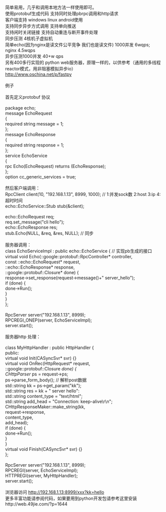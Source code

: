 简单易用，几乎和调用本地方法一样使用即可。
<br/>使用protobuf生成代码 支持同时处理pbrpc调用和http请求
<br/>客户端支持 windows linux android使用
<br/>支持同步异步方式调用 支持单向推送 
<br/>支持闲时关闭链接 支持自动重连与断开事件处理
<br/>同步压测 4核机子虚拟机
<br/>简单echo(因为nginx是读文件公平竞争 我们也是读文件) 1000并发 6wqps; nginx 4.5wqps
<br/>异步压测1000并发 40+w qps
<br/>另有400多行实现的 python web服务器，原理一样的，以供参考（通用的多线程reactor模式，用非阻塞模拟异步io）
<br/>http://www.oschina.net/p/fastpy
<br/>
<br/>例子
<br/>
<br/>首先定义protobuf 协议
<br/>
<br/>package echo;
<br/>message EchoRequest
<br/>{
<br/>required string message = 1;
<br/>};
<br/>message EchoResponse
<br/>{
<br/>required string response = 1;
<br/>};
<br/>service EchoService
<br/>{
<br/>rpc Echo(EchoRequest) returns (EchoResponse);
<br/>};
<br/>option cc_generic_services = true;
<br/>
<br/>然后客户端调用：
<br/>RpcClient client(10, "192.168.1.13", 8999, 1000); // 1:并发sock数 2:host 3:ip 4:超时时间
<br/>echo::EchoService::Stub stub(&client);
<br/>
<br/>echo::EchoRequest req;
<br/>req.set_message("cli hello");
<br/>echo::EchoResponse res;
<br/>stub.Echo(NULL, &req, &res, NULL); // 同步
<br/>
<br/>服务器调用：
<br/>class EchoServiceImpl : public echo::EchoService { // 实现pb生成的接口
<br/>    virtual void Echo(::google::protobuf::RpcController* controller,
<br/>                      const ::echo::EchoRequest* request,
<br/>                      ::echo::EchoResponse* response,
<br/>                      ::google::protobuf::Closure* done) {
<br/>        response->set_response(request->message()+" server_hello");
<br/>        if (done) {
<br/>            done->Run();
<br/>        }
<br/>    }
<br/>};
<br/>
<br/>RpcServer server("192.168.1.13", 8999);
<br/>RPCREGI_ONEP(server, EchoServiceImpl);
<br/>server.start();
<br/>
<br/>服务器http 处理：
<br/>
<br/>class MyHttpHandler : public HttpHandler {
<br/>public:
<br/>    virtual void Init(CASyncSvr* svr) {}
<br/>    virtual void OnRec(HttpRequest* request,
<br/>                       ::google::protobuf::Closure *done) {
<br/>        CHttpParser* ps = request->ps;
<br/>        ps->parse_form_body(); // 解析post数据
<br/>        std::string kk = ps->get_param("kk");
<br/>        std::string res = kk + " server hello":
<br/>        std::string content_type = "text/html";
<br/>        std::string add_head = "Connection: keep-alive\r\n";
<br/>        CHttpResponseMaker::make_string(kk,
<br/>                                        request->response,
<br/>                                        content_type,
<br/>                                        add_head);
<br/>        if (done) {
<br/>            done->Run();
<br/>        }
<br/>    }
<br/>    virtual void Finish(CASyncSvr* svr) {}
<br/>};
<br/>
<br/>RpcServer server("192.168.1.13", 8999);
<br/>RPCREGI(server, EchoServiceImpl);
<br/>HTTPREGI(server, MyHttpHandler);
<br/>server.start();
<br/>
<br/>浏览器访问 http://192.168.1.13:8999/xxx?kk=hello
<br/> 更多丰富功能请参阅代码，如果要用到python开发包请参考这里安装http://web.49jie.com/?p=1644